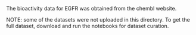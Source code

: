 The bioactivity data for EGFR was obtained from the chembl website.

NOTE: some of the datasets were not uploaded in this directory. To get the full dataset, download and run the notebooks for dataset curation.
